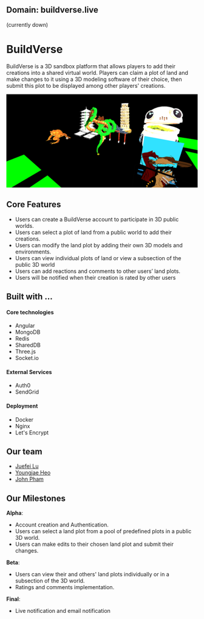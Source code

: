 ## Domain: buildverse.live
(currently down)

# BuildVerse
BuildVerse is a 3D sandbox platform that allows players to add their creations into a shared virtual world. Players can claim a plot of land and make changes to it using a 3D modeling software of their choice, then submit this plot to be displayed among other players' creations.

![demo image](./3dworld/src/assets/demo.png)

## Core Features

- Users can create a BuildVerse account to participate in 3D public worlds.
- Users can select a plot of land from a public world to add their creations.
- Users can modify the land plot by adding their own 3D models and environments.
- Users can view individual plots of land or view a subsection of the public 3D world
- Users can add reactions and comments to other users’ land plots.
- Users will be notified when their creation is rated by other users

## Built with ...

#### Core technologies
- Angular
- MongoDB
- Redis
- SharedDB
- Three.js
- Socket.io

#### External Services
- Auth0
- SendGrid

#### Deployment
- Docker
- Nginx
- Let's Encrypt

## Our team
- <a href="https://github.com/JuefeiLu" target="_blank" rel="noopener noreferrer">Juefei Lu</a>
- <a href="https://github.com/youngjaeheo2002" target="_blank" rel="noopener noreferrer">Youngjae Heo</a>
- <a href="https://github.com/Onotate" target="_blank" rel="noopener noreferrer">John Pham</a>

## Our Milestones

**Alpha**:

- Account creation and Authentication.
- Users can select a land plot from a pool of predefined plots in a public 3D world.
- Users can make edits to their chosen land plot and submit their changes.

**Beta**:

- Users can view their and others' land plots individually or in a subsection of the 3D world.
- Ratings and comments implementation.

**Final**:

- Live notification and email notification
